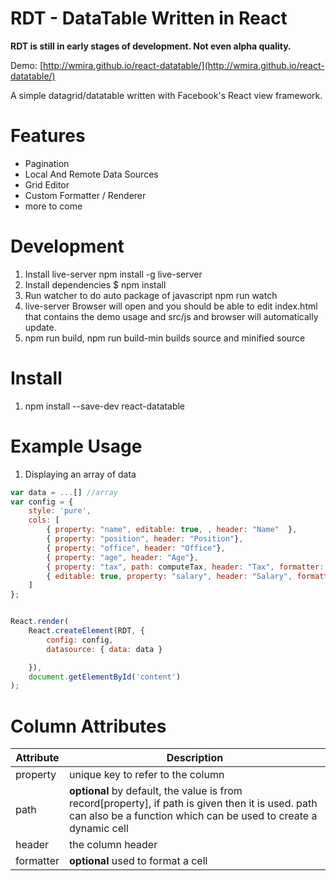 RDT - DataTable Written in React
==============================

**RDT is still in early stages of development. Not even alpha quality.**

Demo: [http://wmira.github.io/react-datatable/](http://wmira.github.io/react-datatable/)

A simple datagrid/datatable written with Facebook's React view framework.

Features
=========
* Pagination
* Local And Remote Data Sources
* Grid Editor
* Custom Formatter / Renderer
* more to come

Development
==============


1. Install live-server 
   npm install -g live-server
2. Install dependencies 
   $ npm install
3. Run watcher to do auto package of javascript
   npm run watch
4. live-server
   Browser will open and you should be able to edit index.html that contains the demo usage and src/js and browser will automatically update.
5. npm run build, npm run build-min builds source and minified source

Install
================

1. npm install --save-dev react-datatable

Example Usage
==============


1. Displaying an array of data
```javascript
var data = ...[] //array
var config = {
    style: 'pure',
    cols: [
        { property: "name", editable: true, , header: "Name"  },
        { property: "position", header: "Position"},
        { property: "office", header: "Office"},
        { property: "age", header: "Age"},
        { property: "tax", path: computeTax, header: "Tax", formatter: numberFormatter},
        { editable: true, property: "salary", header: "Salary", formatter: numberFormatter }
    ]
};


React.render(
    React.createElement(RDT, {
        config: config,
        datasource: { data: data }

    }),
    document.getElementById('content')
);

```

Column Attributes
==================
|Attribute      | Description                       |
| ------------- |---------------------------------- |
| property      | unique key to refer to the column |
| path          | **optional** by default, the value is from record[property], if path is given then it is used. path can also be a function which can be used to create a dynamic cell      |
| header        | the column header                 |
| formatter     | **optional** used to format a cell      |

